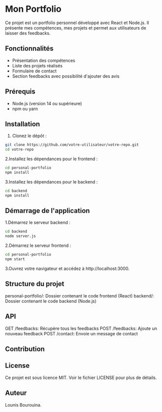 # Mon Portfolio

Ce projet est un portfolio personnel développé avec React et Node.js. Il présente mes compétences, mes projets et permet aux utilisateurs de laisser des feedbacks.

## Fonctionnalités

- Présentation des compétences
- Liste des projets réalisés
- Formulaire de contact
- Section feedbacks avec possibilité d'ajouter des avis

## Prérequis

- Node.js (version 14 ou supérieure)
- npm ou yarn

## Installation

1. Clonez le dépôt :

```bash
git clone https://github.com/votre-utilisateur/votre-repo.git
cd votre-repo
```
2.Installez les dépendances pour le frontend :

```bash
cd personal-portfolio
npm install
```
3.Installez les dépendances pour le backend :

```bash
cd backend
npm install
```
## Démarrage de l'application

1.Démarrez le serveur backend :
```bash
cd backend
node server.js
```
2.Démarrez le serveur frontend :
```bash
cd personal-portfolio
npm start
```

3.Ouvrez votre navigateur et accédez à http://localhost:3000.

## Structure du projet

personal-portfolio/: Dossier contenant le code frontend (React)
backend/: Dossier contenant le code backend (Node.js)

## API

GET /feedbacks: Récupère tous les feedbacks
POST /feedbacks: Ajoute un nouveau feedback
POST /contact: Envoie un message de contact

## Contribution

## License

Ce projet est sous licence MIT. Voir le fichier LICENSE pour plus de détails.

## Auteur 

Lounis Bourouina.